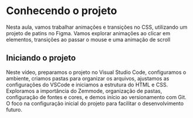 # Conhecendo o projeto
Nesta aula, vamos trabalhar animações e transições no CSS, utilizando um projeto de patins no Figma. Vamos explorar animações ao clicar em elementos, transições ao passar o mouse e uma animação de scroll

## Iniciando o projeto
Neste vídeo, preparamos o projeto no Visual Studio Code, configuramos o ambiente, criamos pastas para organizar os arquivos, ajustamos as configurações do VSCode e iniciamos a estrutura do HTML e CSS. Exploramos a importância do Zemmode, organização de pastas, configuração de fontes e cores, e demos início ao versionamento com Git. O foco na configuração inicial do projeto para facilitar o desenvolvimento futuro.